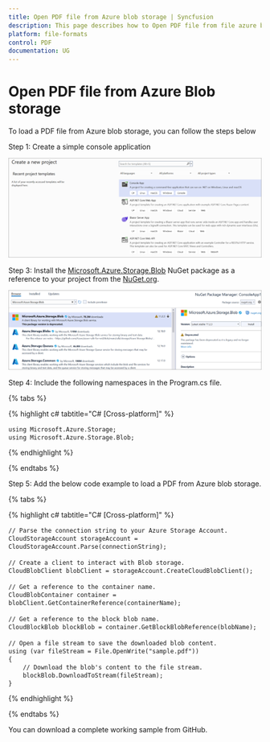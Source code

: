 ```yaml
---
title: Open PDF file from Azure blob storage | Syncfusion
description: This page describes how to Open PDF file from file azure blob storage in C#  using Syncfusion .NET PDF library.
platform: file-formats
control: PDF
documentation: UG
---
```

# Open PDF file from Azure Blob storage

To load a PDF file from Azure blob storage, you can follow the steps below


Step 1: Create a simple console application

![Project configuration window](Open-PDF-Images/Console-Application.png)

Step 3: Install the [Microsoft.Azure.Storage.Blob](https://www.nuget.org/packages/Microsoft.Azure.Storage.Blob) NuGet package as a reference to your project from the [NuGet.org](https://www.nuget.org/).

![NuGet package installation](Open-PDF-Images/Microsoft.Azure.Storage.Blob-nuget.png)


Step 4: Include the following namespaces in the Program.cs file.

{% tabs %}

{% highlight c# tabtitle="C# [Cross-platform]" %}

    using Microsoft.Azure.Storage;
    using Microsoft.Azure.Storage.Blob;

{% endhighlight %}

{% endtabs %}


Step 5: Add the below code example to load a PDF from Azure blob storage.

{% tabs %}

{% highlight c# tabtitle="C# [Cross-platform]" %}

    // Parse the connection string to your Azure Storage Account.
    CloudStorageAccount storageAccount = CloudStorageAccount.Parse(connectionString);

    // Create a client to interact with Blob storage.
    CloudBlobClient blobClient = storageAccount.CreateCloudBlobClient();

    // Get a reference to the container name.
    CloudBlobContainer container = blobClient.GetContainerReference(containerName);

    // Get a reference to the block blob name.
    CloudBlockBlob blockBlob = container.GetBlockBlobReference(blobName);
    
    // Open a file stream to save the downloaded blob content.
    using (var fileStream = File.OpenWrite("sample.pdf"))
    {
        // Download the blob's content to the file stream.
        blockBlob.DownloadToStream(fileStream);
    }

{% endhighlight %}

{% endtabs %}

You can download a complete working sample from GitHub.
